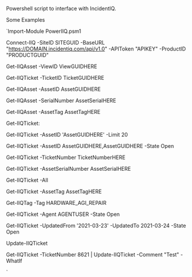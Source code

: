 Powershell script to interface with IncidentIQ.


Some Examples

`Import-Module PowerIIQ.psm1

Connect-IIQ -SiteID SITEGUID -BaseURL "https://DOMAIN.incidentiq.com/api/v1.0" -APIToken "APIKEY" -ProductID "PRODUCTGUID"


Get-IIQAsset -ViewID ViewGUIDHERE

Get-IIQTicket -TicketID  TicketGUIDHERE

Get-IIQAsset -AssetID AssetGUIDHERE

Get-IIQAsset -SerialNumber AssetSerialHERE

Get-IIQAsset -AssetTag AssetTagHERE


Get-IIQTicket:

Get-IIQTicket -AssetID 'AssetGUIDHERE' -Limit 20

Get-IIQTicket -AssetID AssetGUIDHERE,AssetGUIDHERE -State Open

Get-IIQTicket -TicketNumber TicketNumberHERE

Get-IIQTicket -AssetSerialNumber AssetSerialHERE

Get-IIQTicket -All

Get-IIQTicket -AssetTag AssetTagHERE 

Get-IIQTag -Tag HARDWARE_AGI_REPAIR

Get-IIQTicket -Agent AGENTUSER -State Open 

Get-IIQTicket -UpdatedFrom '2021-03-23' -UpdatedTo 2021-03-24 -State Open


Update-IIQTicket

Get-IIQTicket -TicketNumber 8621 | Update-IIQTicket -Comment "Test" -WhatIf

`



